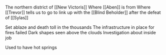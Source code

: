 The northern district of [[New Victoris]] 
Where [[Aben]] is from
Where [[Trevor]] tells us to go to link up with the [[Blind Beholder]] after the defeat of [[Sylas]]

Set ablaze and death toll in the thousands
The infrastructure in place for fires failed
Dark shapes seen above the clouds
Investigation about inside job

Used to have hot springs
